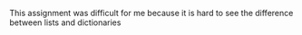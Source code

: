 This assignment was difficult for me because it is hard to see the difference between lists and dictionaries